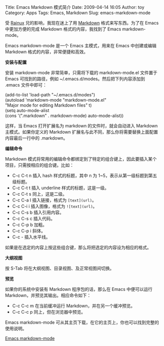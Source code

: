 Title: Emacs Markdown 模式简介
Date: 2009-04-14 16:05
Author: toy
Category: Apps
Tags: Emacs, Markdown
Slug: emacs-markdown-mode

受 [Rainux](http://rainux.org/) 兄的影响，我现在迷上了用
[Markdown](http://daringfireball.net/projects/markdown/)
格式来写东西。为了在 Emacs 中更加方便的完成 Markdown
格式的内容，我找到了 Emacs markdown-mode。

Emacs markdown-mode 是一个 Emacs 主模式，用来在 Emacs 中创建或编辑
Markdown 格式的内容，非常便捷和高效。

**安装与配置**

安装 markdown-mode 非常简单，只需将下载的 markdown-mode.el 文件置于
Emacs 可找到的路径，例如 ~/.emacs.d/modes。然后把下列内容添加到 .emacs
文件中即可：

(add-to-list 'load-path "~/.emacs.d/modes")  
(autoload 'markdown-mode "markdown-mode.el"  
"Major mode for editing Markdown files" t)  
(setq auto-mode-alist  
(cons '(".markdown" . markdown-mode) auto-mode-alist))

这样，当 Emacs 打开扩展名为 markdown 的文件时，就会自动进入 Markdown
主模式。如果你定义的 Markdown
扩展名与此不同，那么你将需要替换上面配置内容最后一行中的 .markdown。

**编辑命令**

Markdown
模式将常用的编辑命令都绑定到了特定的组合键上，因此要插入某个项目，只需按相应的组合键。比如：

* C-c C-t n 插入 hash 样式的标题，其中 n 为
1~5，表示从第一级标题到第五级标题。  
* C-c C-t t 插入 underline 样式的标题，这是一级。  
* C-c C-t s 同上，这是二级。  
* C-c C-a l 插入链接，格式为 `[text](url)`。  
* C-c C-i i 插入图像，格式为 `![text](url)`。  
* C-c C-s b 插入引用内容。  
* C-c C-s c 插入代码。  
* C-c C-p b 加粗。  
* C-c C-p i 斜体。  
* C-c - 插入水平线。

如果是在选定的内容上按这些组合键，那么将把选定的内容设为相应的格式。

**大纲视图**

按 S-Tab 将在大纲视图、目录视图、及正常视图间切换。

**预览**

如果你的系统中安装有 Markdown 程序包的话，那么在 Emacs 中便可以运行
Markdown，并预览其输出。相应命令如下：

* C-c C-c m 在当前缓冲运行 Markdown，并在另一个缓冲预览。  
* C-c C-c p 同上，但在浏览器中预览。

Emacs markdown-mode
可从其主页下载，在它的主页上，你也可以找到完整的使用说明。

[Emacs markdown-mode](http://jblevins.org/projects/markdown-mode/)
